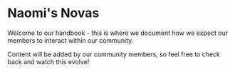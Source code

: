 # Naomi's Novas

Welcome to our handbook - this is where we document how we expect our members to interact within our community.

Content will be added by our community members, so feel free to check back and watch this evolve!
